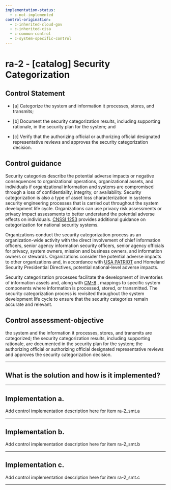 ```yaml
---
implementation-status:
  - c-not-implemented
control-origination:
  - c-inherited-cloud-gov
  - c-inherited-cisa
  - c-common-control
  - c-system-specific-control
---
```


# ra-2 - \[catalog\] Security Categorization

## Control Statement

- \[a\] Categorize the system and information it processes, stores, and transmits;

- \[b\] Document the security categorization results, including supporting rationale, in the security plan for the system; and

- \[c\] Verify that the authorizing official or authorizing official designated representative reviews and approves the security categorization decision.

## Control guidance

Security categories describe the potential adverse impacts or negative consequences to organizational operations, organizational assets, and individuals if organizational information and systems are compromised through a loss of confidentiality, integrity, or availability. Security categorization is also a type of asset loss characterization in systems security engineering processes that is carried out throughout the system development life cycle. Organizations can use privacy risk assessments or privacy impact assessments to better understand the potential adverse effects on individuals. [CNSSI 1253](#4e4fbc93-333d-45e6-a875-de36b878b6b9) provides additional guidance on categorization for national security systems.

Organizations conduct the security categorization process as an organization-wide activity with the direct involvement of chief information officers, senior agency information security officers, senior agency officials for privacy, system owners, mission and business owners, and information owners or stewards. Organizations consider the potential adverse impacts to other organizations and, in accordance with [USA PATRIOT](#13f0c39d-eaf7-417a-baef-69a041878bb5) and Homeland Security Presidential Directives, potential national-level adverse impacts.

Security categorization processes facilitate the development of inventories of information assets and, along with [CM-8](#cm-8) , mappings to specific system components where information is processed, stored, or transmitted. The security categorization process is revisited throughout the system development life cycle to ensure that the security categories remain accurate and relevant.

## Control assessment-objective

the system and the information it processes, stores, and transmits are categorized;
the security categorization results, including supporting rationale, are documented in the security plan for the system;
the authorizing official or authorizing official designated representative reviews and approves the security categorization decision.

______________________________________________________________________

## What is the solution and how is it implemented?

<!-- Please leave this section blank and enter implementation details in the parts below. -->

______________________________________________________________________

## Implementation a.

Add control implementation description here for item ra-2_smt.a

______________________________________________________________________

## Implementation b.

Add control implementation description here for item ra-2_smt.b

______________________________________________________________________

## Implementation c.

Add control implementation description here for item ra-2_smt.c

______________________________________________________________________
